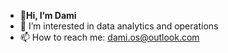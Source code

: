 - 👋**Hi, I’m Dami**
- 👀 I’m interested in data analytics and operations
- 📫 How to reach me: dami.os@outlook.com

<!---
dami-os/dami-os is a ✨ special ✨ repository because its `README.md` (this file) appears on your GitHub profile.
You can click the Preview link to take a look at your changes.
--->

